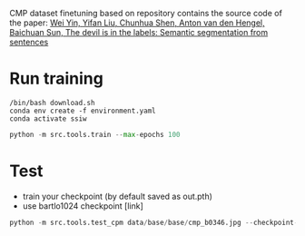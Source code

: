CMP dataset finetuning based on repository contains the source code of the paper:
[Wei Yin, Yifan Liu, Chunhua Shen, Anton van den Hengel, Baichuan Sun, The devil is in the labels: Semantic segmentation from sentences](https://arxiv.org/abs/2202.02002)

# Run training

```shell
/bin/bash download.sh
conda env create -f environment.yaml
conda activate ssiw
```
```python
python -m src.tools.train --max-epochs 100
```

# Test

* train your checkpoint (by default saved as out.pth)
* use bartlo1024 checkpoint [link]

```python
python -m src.tools.test_cpm data/base/base/cmp_b0346.jpg --checkpoint-path out.pth
```